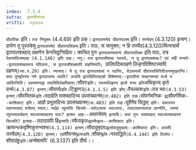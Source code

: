 ```yaml
---
index:  7.3.4
sutra:  द्वारादीनाञ्च
vritti:  nyasa
---
```


`दौवारिकः` इति। `तत्र नियुक्तः` (4.4.69) इति ठक्। `द्वारपालस्येदं दौवारपालम्` इति। `तस्येदम्` (4.3.120) इत्यण्। प्रायेण तु पुस्तकेषु `द्वारपालस्येवं दौवारपालिकम्` इति। पाठः, स चायुक्तः; न हि तस्यैद(4.3.120)मित्यत्रार्थे द्वारपालशब्दात् लक्षणेन केनचिट्ठग्विहितः।
क्वचित् पुनः `द्वारपालस्यापत्यं दौवारपालिकः` इति पाठः, तत्र `रेवत्यादिभ्यष्ठक् (4.1.146) इति ठक्। ननु। तत्र द्वारपालीशब्दः पठ्यते, न तु द्वारपालशब्दः? एवं तर्हि मन्यते--द्वारपालशब्दस्तत्र पठितव्यः, स द्वारपालीशब्दमपि ग्राहयिष्यति; `प्रातिपदिकग्रहणे लिङ्गविशिष्टस्यापि ग्रहणम्` (व्या.प.29) इति। न्यायात्। ये तु तत्र द्वारपालशब्दं न पठन्ति, तेऽपत्यार्थे दौवारपालिरितीञन्तमुदहरन्ति। कथं पुनर्द्वारस्य गणे द्वारपालस्य भवति? अत्रापि द्वारादिभिराद्यचो विशेषणत्--द्वारादीनां शब्दानामचां मध्ये य आदिरजिति। वक्ष्यमाणाद्वा तदादिविधेज्ञपिकात्। `सौवरः` इति। स्वरमधिकृत्य कृतो ग्रन्थ इति `अथिकृत्य कृते ग्रन्थे` (4.3.87) इत्यण्। `सौवर्य्यः` इति। `टिड्ढाणञ्` (4.1.1.5) इति ङीप्। `वैयल्कशः` इति। `तत्र भवः` (4.3.53) इत्यण्। `सौवस्तिकः` इति। `तदाहेति माशब्दादिभ्य उपसंख्यानंम्` (वा.482) इति ठक्। `सोवर्गमनिकः` झ्र्`सौवर्गमिकः`--काशिकाट इति। `आहौ प्रभूतादिभ्य उपसंख्यानम्` (वा.483) इति ठक्।
`पूर्वेणैव सिद्धम्` इति। वकारस्य पदान्तत्वात् तत्रैतत् स्यात्। यद्येवं व्युत्पत्तिः क्रियते--स्वोऽध्यायः स्वाध्यायः, तदाऽपदान्तत्वान्न प्राप्नोति, तस्यां व्युत्पत्तावर्थवान् स्वध्यायशब्दस्य पाठः? इत्यत आह--`अथाप्येवम्` इत्यादि।
कथं पुनः स्वशब्दात् स्वाध्यायशब्दस्य सिध्यति? इत्याह--`तदादावपि हि` इत्यादि। `स्फैयकृतः`झ्र्स्फैकृतः--काशिकाट इति। `ऋष्यन्धकवृष्णिकुरुभ्यश्च` (4.1.114) इत्यण्। `सौवादुमृदवः`झ्र्सोवादुमृदवम्--काशिकाट इति। अत्रापि `तस्यैदम्` (4.3.120) इत्यण्।
एवं `शौवनम्` इत्यत्रापि। `शौवम्` इति। `नस्तद्धिते` (6.4.144) इति टिलोपः। `शौवादंष्ट्रः` इति। `अन्येषामपि` (6.3.137) इति दीर्घः।।

